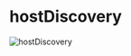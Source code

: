 # hostDiscovery
![hostDiscovery](https://user-images.githubusercontent.com/98988642/177187553-63146061-373a-42fb-a77a-40cd75d8e7c8.png)
